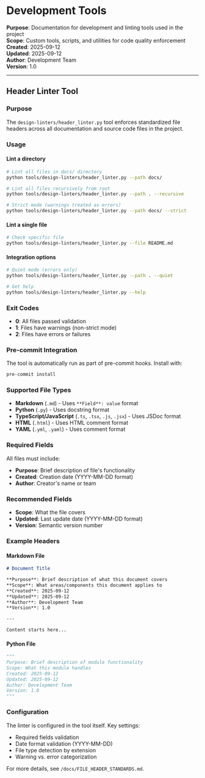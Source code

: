 # Development Tools

**Purpose**: Documentation for development and linting tools used in the project  
**Scope**: Custom tools, scripts, and utilities for code quality enforcement  
**Created**: 2025-09-12  
**Updated**: 2025-09-12  
**Author**: Development Team  
**Version**: 1.0  

---

## Header Linter Tool

### Purpose
The `design-linters/header_linter.py` tool enforces standardized file headers across all documentation and source code files in the project.

### Usage

#### Lint a directory
```bash
# Lint all files in docs/ directory
python tools/design-linters/header_linter.py --path docs/

# Lint all files recursively from root
python tools/design-linters/header_linter.py --path . --recursive

# Strict mode (warnings treated as errors)
python tools/design-linters/header_linter.py --path docs/ --strict
```

#### Lint a single file
```bash
# Check specific file
python tools/design-linters/header_linter.py --file README.md
```

#### Integration options
```bash
# Quiet mode (errors only)
python tools/design-linters/header_linter.py --path . --quiet

# Get help
python tools/design-linters/header_linter.py --help
```

### Exit Codes
- **0**: All files passed validation
- **1**: Files have warnings (non-strict mode)
- **2**: Files have errors or failures

### Pre-commit Integration
The tool is automatically run as part of pre-commit hooks. Install with:
```bash
pre-commit install
```

### Supported File Types
- **Markdown** (`.md`) - Uses `**Field**: value` format
- **Python** (`.py`) - Uses docstring format
- **TypeScript/JavaScript** (`.ts`, `.tsx`, `.js`, `.jsx`) - Uses JSDoc format
- **HTML** (`.html`) - Uses HTML comment format
- **YAML** (`.yml`, `.yaml`) - Uses comment format

### Required Fields
All files must include:
- **Purpose**: Brief description of file's functionality
- **Created**: Creation date (YYYY-MM-DD format)
- **Author**: Creator's name or team

### Recommended Fields
- **Scope**: What the file covers
- **Updated**: Last update date (YYYY-MM-DD format)
- **Version**: Semantic version number

### Example Headers

#### Markdown File
```markdown
# Document Title

**Purpose**: Brief description of what this document covers  
**Scope**: What areas/components this document applies to  
**Created**: 2025-09-12  
**Updated**: 2025-09-12  
**Author**: Development Team  
**Version**: 1.0  

---

Content starts here...
```

#### Python File
```python
"""
Purpose: Brief description of module functionality
Scope: What this module handles
Created: 2025-09-12
Updated: 2025-09-12
Author: Development Team
Version: 1.0
"""
```

### Configuration
The linter is configured in the tool itself. Key settings:
- Required fields validation
- Date format validation (YYYY-MM-DD)
- File type detection by extension
- Warning vs. error categorization

For more details, see `/docs/FILE_HEADER_STANDARDS.md`.